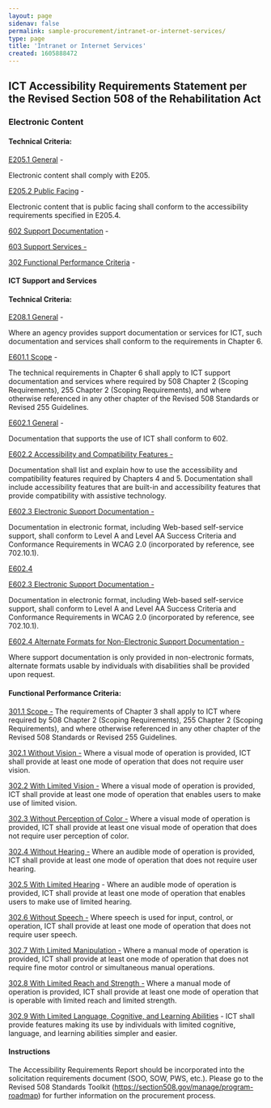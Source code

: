 ```yaml
---
layout: page 
sidenav: false 
permalink: sample-procurement/intranet-or-internet-services/
type: page
title: 'Intranet or Internet Services'
created: 1605888472
---
```


## **ICT Accessibility Requirements Statement per the Revised Section 508 of the Rehabilitation Act**

### **Electronic Content**

#### **Technical Criteria:**

[E205.1 General][1] -

Electronic content shall comply with E205.

[E205.2 Public Facing][2] -

Electronic content that is public facing shall conform to the accessibility requirements specified in E205.4.

[602 Support Documentation][3] -

[603 Support Services -][3]

[302 Functional Performance Criteria][3] -

#### **ICT Support and Services**

#### **Technical Criteria:**

[E208.1 General][4] -

Where an agency provides support documentation or services for ICT, such documentation and services shall conform to the requirements in Chapter 6.

[E601.1 Scope][4] -

The technical requirements in Chapter 6 shall apply to ICT support documentation and services where required by 508 Chapter 2 (Scoping Requirements), 255 Chapter 2 (Scoping Requirements), and where otherwise referenced in any other chapter of the Revised 508 Standards or Revised 255 Guidelines.

[E602.1 General][5] -

Documentation that supports the use of ICT shall conform to 602.

[E602.2 Accessibility and Compatibility Features -][5]

Documentation shall list and explain how to use the accessibility and compatibility features required by Chapters 4 and 5. Documentation shall include accessibility features that are built-in and accessibility features that provide compatibility with assistive technology.

[E602.3 Electronic Support Documentation -][5]

Documentation in electronic format, including Web-based self-service support, shall conform to Level A and Level AA Success Criteria and Conformance Requirements in WCAG 2.0 (incorporated by reference, see 702.10.1).

[E602.4][5]

[E602.3 Electronic Support Documentation -][6]

Documentation in electronic format, including Web-based self-service support, shall conform to Level A and Level AA Success Criteria and Conformance Requirements in WCAG 2.0 (incorporated by reference, see 702.10.1).

[E602.4 Alternate Formats for Non-Electronic Support Documentation -][6]

Where support documentation is only provided in non-electronic formats, alternate formats usable by individuals with disabilities shall be provided upon request.

#### **Functional Performance Criteria:**

[301.1 Scope -][7] The requirements of Chapter 3 shall apply to ICT where required by 508 Chapter 2 (Scoping Requirements), 255 Chapter 2 (Scoping Requirements), and where otherwise referenced in any other chapter of the Revised 508 Standards or Revised 255 Guidelines.

[302.1 Without Vision -][8] Where a visual mode of operation is provided, ICT shall provide at least one mode of operation that does not require user vision.

[302.2 With Limited Vision -][8] Where a visual mode of operation is provided, ICT shall provide at least one mode of operation that enables users to make use of limited vision.

[302.3 Without Perception of Color -][8] Where a visual mode of operation is provided, ICT shall provide at least one visual mode of operation that does not require user perception of color.

[302.4 Without Hearing -][8] Where an audible mode of operation is provided, ICT shall provide at least one mode of operation that does not require user hearing.

[302.5 With Limited Hearing][8] - Where an audible mode of operation is provided, ICT shall provide at least one mode of operation that enables users to make use of limited hearing.

[302.6 Without Speech -][8] Where speech is used for input, control, or operation, ICT shall provide at least one mode of operation that does not require user speech.

[302.7 With Limited Manipulation -][8] Where a manual mode of operation is provided, ICT shall provide at least one mode of operation that does not require fine motor control or simultaneous manual operations.

[302.8 With Limited Reach and Strength -][8] Where a manual mode of operation is provided, ICT shall provide at least one mode of operation that is operable with limited reach and limited strength.

[302.9 With Limited Language, Cognitive, and Learning Abilities][8] - ICT shall provide features making its use by individuals with limited cognitive, language, and learning abilities simpler and easier.

#### **Instructions**

The Accessibility Requirements Report should be incorporated into the solicitation requirements document (SOO, SOW, PWS, etc.). Please go to the Revised 508 Standards Toolkit (<https://section508.gov/manage/program-roadmap>) for further information on the procurement process.

 [1]: https://section508.gov/ict-accessibility#e205_1_general
 [2]: https://section508.gov/ict-accessibility#e205_2_public_facing
 [3]: https://section508.gov/ict-accessibility#602__603__302
 [4]: https://section508.gov/ict-accessibility#e208_1_general
 [5]: https://section508.gov/ict-accessibility#e602_1_general
 [6]: https://section508.gov/ict-accessibility#e602_3__e602_4
 [7]: https://section508.gov/ict-accessibility#e301_1
 [8]: https://section508.gov/ict-accessibility#e302_1